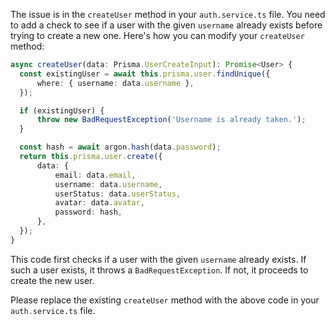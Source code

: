 The issue is in the `createUser` method in your `auth.service.ts` file. You need to add a check to see if a user with the given `username` already exists before trying to create a new one. Here's how you can modify your `createUser` method:

```typescript
async createUser(data: Prisma.UserCreateInput): Promise<User> {
  const existingUser = await this.prisma.user.findUnique({
      where: { username: data.username },
  });

  if (existingUser) {
      throw new BadRequestException('Username is already taken.');
  }

  const hash = await argon.hash(data.password);
  return this.prisma.user.create({
      data: {
          email: data.email,
          username: data.username,
          userStatus: data.userStatus,
          avatar: data.avatar,
          password: hash,	
      },
  });
}
```
This code first checks if a user with the given `username` already exists. If such a user exists, it throws a `BadRequestException`. If not, it proceeds to create the new user.

Please replace the existing `createUser` method with the above code in your `auth.service.ts` file.

<!MakeEdit index="0" startLine="107" endLine="118" file="file:///Users/zcherrad/Desktop/Ft_Trancendence_42/backend/src/auth/auth.service.ts" type="replace" title="Update createUser method" />